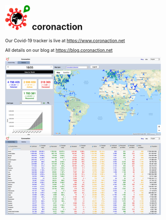 # [<img src="/images/coronaction-logo-with-earth.png" height="80" width="80">](https://www.coronaction.net/) coronaction

Our Covid-19 tracker is live at https://www.coronaction.net

All details on our blog at https://blog.coronaction.net

[<img src="/images/coronaction-map.jpg">](https://www.coronaction.net/)
[<img src="/images/coronaction-statistics.jpg">](https://www.coronaction.net/)
